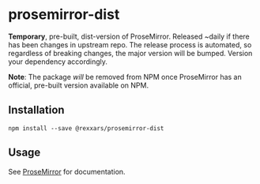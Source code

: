 # prosemirror-dist

**Temporary**, pre-built, dist-version of ProseMirror. Released ~daily if there has been changes in upstream repo. The release process is automated, so regardless of breaking changes, the major version will be bumped. Version your dependency accordingly.

**Note**: The package *will* be removed from NPM once ProseMirror has an official, pre-built version available on NPM.

## Installation

```
npm install --save @rexxars/prosemirror-dist
```

## Usage

See [ProseMirror](http://prosemirror.net/) for documentation.
